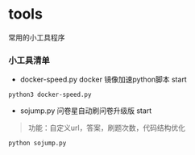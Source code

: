 # tools
常用的小工具程序

### 小工具清单

- docker-speed.py  docker 镜像加速python脚本 start

```
python3 docker-speed.py
```

- sojump.py 问卷星自动刷问卷升级版 start

> 功能：自定义url，答案，刷题次数，代码结构优化

```
python sojump.py
```